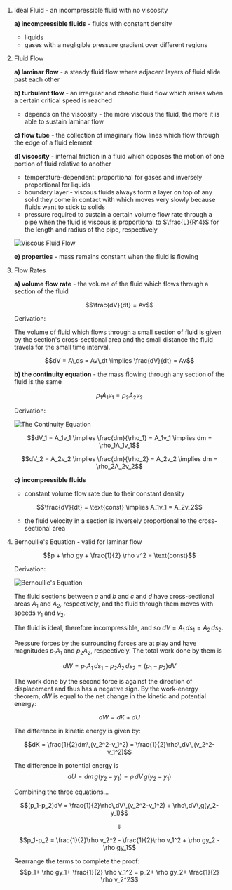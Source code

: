 1. Ideal Fluid - an incompressible fluid with no viscosity
	
	**a) incompressible fluids** - fluids with constant density
	- liquids
	- gases with a negligible pressure gradient over different regions

2. Fluid Flow
	
	**a) laminar flow** - a steady fluid flow where adjacent layers of fluid slide past each other
	
	**b) turbulent flow** - an irregular and chaotic fluid flow which arises when a certain critical speed is reached
	- depends on the viscosity - the more viscous the fluid, the more it is able to sustain laminar flow
	
	**c) flow tube** - the collection of imaginary flow lines which flow through the edge of a fluid element
	
	**d) viscosity** - internal friction in a fluid which opposes the motion of one portion of fluid relative to another
	- temperature-dependent: proportional for gases and inversely proportional for liquids
	- boundary layer - viscous fluids always form a layer on top of any solid they come in contact with which moves very slowly because fluids want to stick to solids
	- pressure required to sustain a certain volume flow rate through a pipe when the fluid is viscous is proportional to $\frac{L}{R^4}$ for the length and radius of the pipe, respectively
	
	![Viscous Fluid Flow](Resources/Viscous%20Fluid%20Flow.jpg)
	
	**e) properties** - mass remains constant when the fluid is flowing

3. Flow Rates
	
	**a) volume flow rate** - the volume of the fluid which flows through a section of the fluid 
	
	$$\frac{dV}{dt} = Av$$
	
	Derivation:
	
	The volume of fluid which flows through a small section of fluid is given by the section's cross-sectional area and the small distance the fluid travels for the small time interval.
	
	$$dV = A\,ds = Av\,dt \implies \frac{dV}{dt} = Av$$
	
	**b) the continuity equation** - the mass flowing through any section of the fluid is the same
	
	$$\rho_1A_1v_1 = \rho_2A_2v_2$$
	
	Derivation:
	
	![The Continuity Equation](Resources/The%20Continuity%20Equation.jpg)
	
	$$dV_1 = A_1v_1 \implies \frac{dm}{\rho_1} = A_1v_1 \implies dm = \rho_1A_1v_1$$
	
	$$dV_2 = A_2v_2 \implies \frac{dm}{\rho_2} = A_2v_2 \implies dm = \rho_2A_2v_2$$
	
	**c) incompressible fluids**
	- constant volume flow rate due to their constant density
	
	$$\frac{dV}{dt} = \text{const} \implies A_1v_1 = A_2v_2$$
	
	- the fluid velocity in a section is inversely proportional to the cross-sectional area 

4. Bernoullie's Equation - valid for laminar flow
	
	$$p + \rho gy + \frac{1}{2} \rho v^2 = \text{const}$$
	
	Derivation:
	
	![Bernoullie's Equation](Resources/Bernoullie's%20Equation.jpg)
	
	The fluid sections between $a$ and $b$ and $c$ and $d$ have cross-sectional areas $A_1$ and $A_2$, respectively, and the fluid through them moves with speeds $v_1$ and $v_2$.
	
	The fluid is ideal, therefore incompressible, and so $dV = A_1\,ds_1 = A_2\,ds_2$. 
	
	Pressure forces by the surrounding forces are at play and have magnitudes $p_1A_1$ and $p_2A_2$, respectively. The total work done by them is
	
	$$dW = p_1A_1\,ds_1 - p_2A_2\,ds_2 = (p_1-p_2)dV$$
	
	The work done by the second force is against the direction of displacement and thus has a negative sign. By the work-energy theorem, $dW$ is equal to the net change in the kinetic and potential energy:
	
	$$dW = dK + dU$$
	
	The difference in kinetic energy is given by:
	
	$$dK = \frac{1}{2}dm\,(v_2^2-v_1^2) = \frac{1}{2}\rho\,dV\,(v_2^2-v_1^2)$$
	
	The difference in potential energy is 
	$$dU = dm\,g(y_2-y_1) = \rho\,dV\,g(y_2-y_1)$$
	
	Combining the three equations...
	
	$$(p_1-p_2)dV = \frac{1}{2}\rho\,dV\,(v_2^2-v_1^2) + \rho\,dV\,g(y_2-y_1)$$
	
	$$\Downarrow$$
	
	$$p_1-p_2 = \frac{1}{2}\rho v_2^2 - \frac{1}{2}\rho v_1^2 + \rho gy_2 - \rho gy_1$$
	
	Rearrange the terms to complete the proof: 
	$$p_1+ \rho gy_1+ \frac{1}{2} \rho v_1^2 = p_2+ \rho gy_2+ \frac{1}{2} \rho v_2^2$$